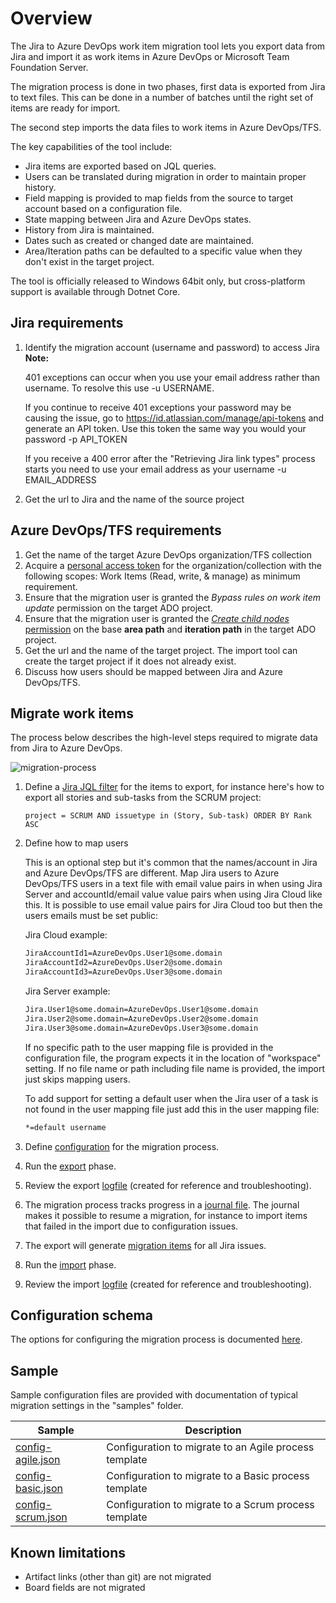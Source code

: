 # Overview

The Jira to Azure DevOps work item migration tool lets you export data from Jira and import it as work items in Azure DevOps or Microsoft Team Foundation Server.

The migration process is done in two phases, first data is exported from Jira to text files. This can be done in a number of batches until the right set of items are ready for import.

The second step imports the data files to work items in Azure DevOps/TFS.

The key capabilities of the tool include:

- Jira items are exported based on JQL queries.
- Users can be translated during migration in order to maintain proper history.
- Field mapping is provided to map fields from the source to target account based on a configuration file.
- State mapping between Jira and Azure DevOps states.
- History from Jira is maintained.
- Dates such as created or changed date are maintained.
- Area/Iteration paths can be defaulted to a specific value when they don't exist in the target project.

The tool is officially released to Windows 64bit only, but cross-platform support is available through Dotnet Core.

## Jira requirements

1. Identify the migration account (username and password) to access Jira
   **Note:**

   401 exceptions can occur when you use your email address rather than username. To resolve this use -u USERNAME.

   If you continue to receive 401 exceptions your password may be causing the issue, go to <https://id.atlassian.com/manage/api-tokens> and generate an API token. Use this token the same way you would your password -p API_TOKEN

   If you receive a 400 error after the "Retrieving Jira link types" process starts you need to use your email address as your username -u EMAIL_ADDRESS

2. Get the url to Jira and the name of the source project

## Azure DevOps/TFS requirements

1. Get the name of the target Azure DevOps organization/TFS collection
2. Acquire a [personal access token](https://docs.microsoft.com/en-us/azure/devops/organizations/accounts/use-personal-access-tokens-to-authenticate) for the organization/collection with the following scopes: Work Items (Read, write, & manage) as minimum requirement.
3. Ensure that the migration user is granted the *Bypass rules on work item update* permission on the target ADO project.
4. Ensure that the migration user is granted the [*Create child nodes* permission](https://learn.microsoft.com/en-us/azure/devops/organizations/security/set-permissions-access-work-tracking?view=azure-devops) on the base **area path** and **iteration path** in the target ADO project.
5. Get the url and the name of the target project. The import tool can create the target project if it does not already exist.
6. Discuss how users should be mapped between Jira and Azure DevOps/TFS.

## Migrate work items

The process below describes the high-level steps required to migrate data from Jira to Azure DevOps.

![migration-process](migration-process.png)

1. Define a [Jira JQL filter](https://confluence.atlassian.com/jirasoftwarecloud/advanced-searching-764478330.html#Advancedsearching-ConstructingJQLqueries) for the items to export, for instance here's how to export all stories and sub-tasks from the SCRUM project:

    ```jql
    project = SCRUM AND issuetype in (Story, Sub-task) ORDER BY Rank ASC
    ```

2. Define how to map users
  
    This is an optional step but it's common that the names/account in Jira and Azure DevOps/TFS are different. Map Jira users to Azure DevOps/TFS users in a text file with email value pairs in when using Jira Server and accountId/email value value pairs when using Jira Cloud like this.
    It is possible to use email value pairs for Jira Cloud too but then the users emails must be set public:

      Jira Cloud example:

      ```txt
      JiraAccountId1=AzureDevOps.User1@some.domain
      JiraAccountId2=AzureDevOps.User2@some.domain
      JiraAccountId3=AzureDevOps.User3@some.domain
      ```

      Jira Server example:

      ```txt
      Jira.User1@some.domain=AzureDevOps.User1@some.domain
      Jira.User2@some.domain=AzureDevOps.User2@some.domain
      Jira.User3@some.domain=AzureDevOps.User3@some.domain
      ```

    If no specific path to the user mapping file is provided in the configuration file, the program expects it in the location of "workspace" setting. If no file name or path including file name is provided, the import just skips mapping users.

    To add support for setting a default user when the Jira user of a task is not found in the user mapping file just add this in the user mapping file:

      ```txt
      *=default username
      ```

3. Define [configuration](config.md) for the migration process.

4. Run the [export](jira-export.md) phase.

5. Review the export [logfile](logfile.md) (created for reference and troubleshooting).

6. The migration process tracks progress in a [journal file](journalfile.md). The journal makes it possible to resume a migration, for instance to import items that failed in the import due to configuration issues.

7. The export will generate [migration items](migration-item.md) for all Jira issues.

8. Run the [import](wi-import.md) phase.

9. Review the import [logfile](logfile.md) (created for reference and troubleshooting).

## Configuration schema

The options for configuring the migration process is documented [here](config.md).

## Sample

Sample configuration files are provided with documentation of typical migration settings in the "samples" folder.

|Sample|Description|
|---|---|
|[config-agile.json](Samples/config-agile.json)|Configuration to migrate to an Agile process template|
|[config-basic.json](Samples/config-basic.json)|Configuration to migrate to a Basic process template|
|[config-scrum.json](Samples/config-scrum.json)|Configuration to migrate to a Scrum process template|

## Known limitations

- Artifact links (other than git) are not migrated
- Board fields are not migrated
